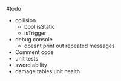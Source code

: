#todo

* collision
  * bool isStatic
  * isTrigger
* debug console
  * doesnt print out repeated messages
* Comment code
* unit tests
* sword ability
* damage tables unit health